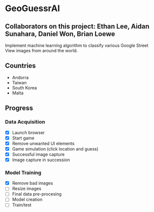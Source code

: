 # GeoGuessrAI
## Collaborators on this project: Ethan Lee, Aidan Sunahara, Daniel Won, Brian Loewe

Implement machine learning algorithm to classify various Google Street View images from around the world.

## Countries
- Andorra
- Taiwan
- South Korea
- Malta

## Progress
### Data Acquisition

- [x] Launch browser
- [x] Start game
- [x] Remove unwanted UI elements
- [x] Game simulation (click location and guess)
- [x] Successful image capture
- [x] Image capture in succession

### Model Training
- [x] Remove bad images
- [ ] Resize images
- [ ] Final data pre-procesing
- [ ] Model creation
- [ ] Train/test
